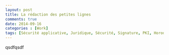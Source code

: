 ```yaml
---
layout: post
title: La rédaction des petites lignes
comments: true    
date: 2014-09-16
categories : [Work]
tags: [Sécurité applicative, Juridique, Sécurité, Signature, PKI, Horodatage]
---
```


qsdfqsdf
